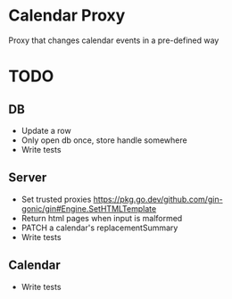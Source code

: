 # Calendar Proxy

Proxy that changes calendar events in a pre-defined way

# TODO

## DB

- Update a row
- Only open db once, store handle somewhere
- Write tests

## Server

- Set trusted proxies https://pkg.go.dev/github.com/gin-gonic/gin#Engine.SetHTMLTemplate
- Return html pages when input is malformed
- PATCH a calendar's replacementSummary
- Write tests

## Calendar

- Write tests
